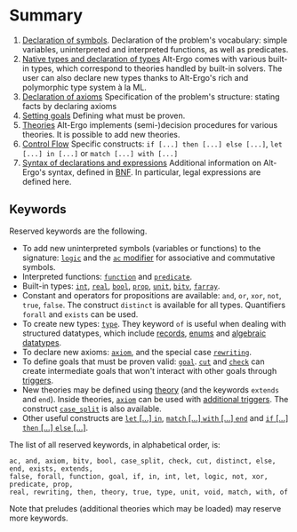 # Summary

1. [Declaration of symbols](01_declaration_of_symbols.md).
    Declaration of the problem's vocabulary: simple variables, uninterpreted and interpreted functions, as well as predicates.
2. [Native types and declaration of types](02_types/index)
    Alt-Ergo comes with various built-in types, which correspond to theories handled by built-in solvers.
    The user can also declare new types thanks to Alt-Ergo's rich and polymorphic type system à la ML.
3. [Declaration of axioms](03_declaration_of_axioms.md)
    Specification of the problem's structure: stating facts by declaring axioms
4. [Setting goals](04_setting_goals.md)
    Defining what must be proven.
5. [Theories](05_theories.md)
    Alt-Ergo implements (semi-)decision procedures for various theories.
    It is possible to add new theories.
6. [Control Flow](06_control_flow.md)
    Specific constructs: `if [...] then [...] else [...]`, `let [...] in [...]` or `match [...] with [...]`
7. [Syntax of declarations and expressions](07_syntax_of_declarations_and_expressions.md)
    Additional information on Alt-Ergo's syntax, defined in [BNF](https://en.wikipedia.org/wiki/Backus%E2%80%93Naur_form).
    In particular, legal expressions are defined here.

## Keywords

Reserved keywords are the following.
* To add new uninterpreted symbols (variables or functions) to the signature: [`logic`](01_declaration_of_symbols.html#logic-uninterpreted-symbols) and the [`ac` modifier](01_declaration_of_symbols.html#ac-modifier-associative-and-commutative-symbols) for associative and commutative symbols.
* Interpreted functions: [`function`](01_declaration_of_symbols.html#function-user-defined-functions) and [`predicate`](01_declaration_of_symbols.html#predicate-propositional-valued-functions).
* Built-in types: [`int`](02_types/02_01_builtin.html#numbers-int-real-and-floats), [`real`](02_types/02_01_builtin.html#numbers-int-real-and-floats), [`bool`](02_types/02_01_builtin.html#bool-and-prop), [`prop`](02_types/02_01_builtin.html#bool-and-prop), [`unit`](02_types/02_01_builtin.html#unit), [`bitv`](02_types/02_01_builtin.html#bitvectors-bitv), [`farray`](02_types/02_01_builtin.html#functional-polymorphic-arrays-farray).
* Constant and operators for propositions are available: `and`, `or`, `xor`, `not`, `true`, `false`. The construct `distinct` is available for all types. Quantifiers `forall` and `exists` can be used.
* To create new types: [`type`](02_types/index). They keyword `of` is useful when dealing with structured datatypes, which include [records](02_types/02_02_user_defined.html#records), [enums](02_types/02_02_user_defined.html#enums-and-algebraic-datatypes) and [algebraic datatypes](02_types/02_02_user_defined.html#enums-and-algebraic-datatypes).
* To declare new axioms: [`axiom`](03_declaration_of_axioms.html#axiom), and the special case [`rewriting`](03_declaration_of_axioms.html#rewriting). 
* To define goals that must be proven valid: [`goal`](04_setting_goals.html#goal). [`cut`](04_setting_goals.html#intermediate-goals-cut-and-check) and [`check`](04_setting_goals.html#intermediate-goals-cut-and-check) can create intermediate goals that won't interact with other goals through [triggers](03_declaration_of_axioms.html#triggers).
* New theories may be defined using [theory](05_theories.html#theory-extends-end) (and the keywords `extends` and `end`). Inside theories, [`axiom`](05_theories.html#axiom) can be used with [additional triggers](05_theories.html#semantic-triggers). The construct [`case_split`](05_theories.html#case-split) is also available.
* Other useful constructs are [`let` [...] `in`](06_control_flow.html#let-in), [`match` [...] `with` [...] `end`](06_control_flow.html#match-with) and [`if` [...] `then` [...] `else` [...]](06_control_flow.html#if-then-else).

The list of all reserved keywords, in alphabetical order, is:
```
ac, and, axiom, bitv, bool, case_split, check, cut, distinct, else, end, exists, extends,
false, forall, function, goal, if, in, int, let, logic, not, xor, predicate, prop, 
real, rewriting, then, theory, true, type, unit, void, match, with, of
```
Note that preludes (additional theories which may be loaded) may reserve more keywords.
